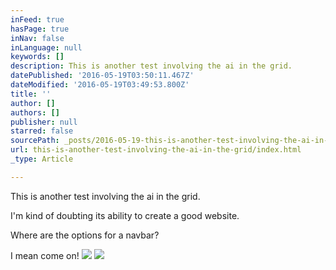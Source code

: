 ```yaml
---
inFeed: true
hasPage: true
inNav: false
inLanguage: null
keywords: []
description: This is another test involving the ai in the grid.
datePublished: '2016-05-19T03:50:11.467Z'
dateModified: '2016-05-19T03:49:53.800Z'
title: ''
author: []
authors: []
publisher: null
starred: false
sourcePath: _posts/2016-05-19-this-is-another-test-involving-the-ai-in-the-grid.md
url: this-is-another-test-involving-the-ai-in-the-grid/index.html
_type: Article

---
```

This is another test involving the ai in the grid.

I'm kind of doubting its ability to create a good website.

Where are the options for a navbar? 

I mean come on!
![](https://the-grid-user-content.s3-us-west-2.amazonaws.com/9916b1c3-40b5-473d-b050-9633382cc0f9.png)
![](https://the-grid-user-content.s3-us-west-2.amazonaws.com/5c613420-deae-409e-87a9-9d1e7f888227.png)